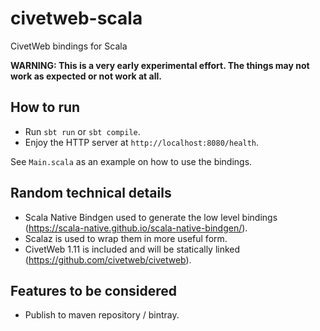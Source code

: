 # civetweb-scala

CivetWeb bindings for Scala


**WARNING: This is a very early experimental effort. The things may not work as expected or not work at all.**

## How to run

* Run `sbt run` or `sbt compile`.
* Enjoy the HTTP server at `http://localhost:8080/health`.

See `Main.scala` as an example on how to use the bindings.

## Random technical details

* Scala Native Bindgen used to generate the low level bindings (https://scala-native.github.io/scala-native-bindgen/).
* Scalaz is used to wrap them in more useful form.
* CivetWeb 1.11 is included and will be statically linked (https://github.com/civetweb/civetweb).

## Features to be considered

* Publish to maven repository / bintray.